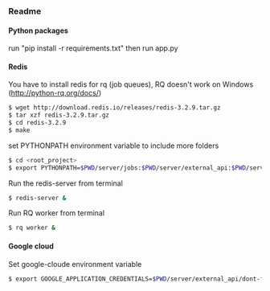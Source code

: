 ### Readme

#### Python packages
run "pip install -r requirements.txt" 
then run app.py

#### Redis
You have to install redis for rq (job queues),
RQ doesn't work on Windows (http://python-rq.org/docs/)

```bash
$ wget http://download.redis.io/releases/redis-3.2.9.tar.gz
$ tar xzf redis-3.2.9.tar.gz
$ cd redis-3.2.9
$ make
```

set PYTHONPATH environment variable to include more folders
```bash
$ cd <root_project>
$ export PYTHONPATH=$PWD/server/jobs:$PWD/server/external_api:$PWD/server/resources:$PWD/server
```

Run the redis-server from terminal
```bash
$ redis-server &
```

Run RQ worker from terminal
```bash
$ rq worker &
```

#### Google cloud

Set google-cloude environment variable
```bash
$ export GOOGLE_APPLICATION_CREDENTIALS=$PWD/server/external_api/dont-forget-cd07616e19e2.json
```